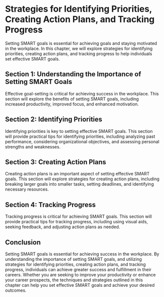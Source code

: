 Strategies for Identifying Priorities, Creating Action Plans, and Tracking Progress
===================================================================================================================

Setting SMART goals is essential for achieving goals and staying motivated in the workplace. In this chapter, we will explore strategies for identifying priorities, creating action plans, and tracking progress to help individuals set effective SMART goals.

Section 1: Understanding the Importance of Setting SMART Goals
--------------------------------------------------------------

Effective goal-setting is critical for achieving success in the workplace. This section will explore the benefits of setting SMART goals, including increased productivity, improved focus, and enhanced motivation.

Section 2: Identifying Priorities
---------------------------------

Identifying priorities is key to setting effective SMART goals. This section will provide practical tips for identifying priorities, including analyzing past performance, considering organizational objectives, and assessing personal strengths and weaknesses.

Section 3: Creating Action Plans
--------------------------------

Creating action plans is an important aspect of setting effective SMART goals. This section will explore strategies for creating action plans, including breaking larger goals into smaller tasks, setting deadlines, and identifying necessary resources.

Section 4: Tracking Progress
----------------------------

Tracking progress is critical for achieving SMART goals. This section will provide practical tips for tracking progress, including using visual aids, seeking feedback, and adjusting action plans as needed.

Conclusion
----------

Setting SMART goals is essential for achieving success in the workplace. By understanding the importance of setting SMART goals, and utilizing strategies for identifying priorities, creating action plans, and tracking progress, individuals can achieve greater success and fulfillment in their careers. Whether you are seeking to improve your productivity or enhance your career prospects, the techniques and strategies outlined in this chapter can help you set effective SMART goals and achieve your desired outcomes.

